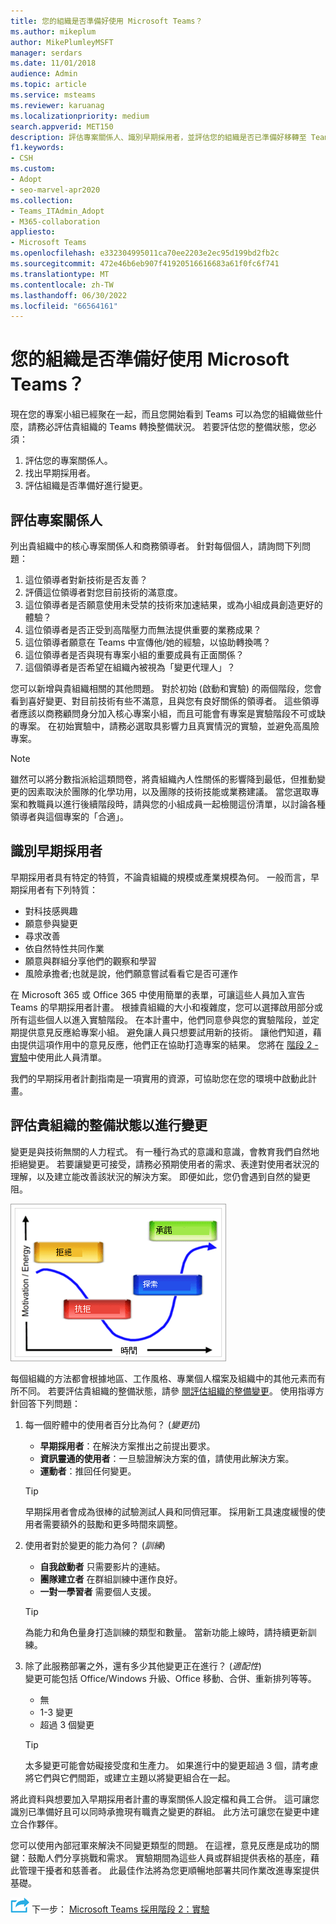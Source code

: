 ```yaml
---
title: 您的組織是否準備好使用 Microsoft Teams？
ms.author: mikeplum
author: MikePlumleyMSFT
manager: serdars
ms.date: 11/01/2018
audience: Admin
ms.topic: article
ms.service: msteams
ms.reviewer: karuanag
ms.localizationpriority: medium
search.appverid: MET150
description: 評估專案關係人、識別早期採用者，並評估您的組織是否已準備好移轉至 Teams。
f1.keywords:
- CSH
ms.custom:
- Adopt
- seo-marvel-apr2020
ms.collection:
- Teams_ITAdmin_Adopt
- M365-collaboration
appliesto:
- Microsoft Teams
ms.openlocfilehash: e332304995011ca70ee2203e2ec95d199bd2fb2c
ms.sourcegitcommit: 472e46b6eb907f41920516616683a61f0fc6f741
ms.translationtype: MT
ms.contentlocale: zh-TW
ms.lasthandoff: 06/30/2022
ms.locfileid: "66564161"
---
```

# <a name="how-ready-is-your-organization-for-microsoft-teams"></a>您的組織是否準備好使用 Microsoft Teams？

現在您的專案小組已經聚在一起，而且您開始看到 Teams 可以為您的組織做些什麼，請務必評估貴組織的 Teams 轉換整備狀況。 若要評估您的整備狀態，您必須：

1. 評估您的專案關係人。
2. 找出早期採用者。
3. 評估組織是否準備好進行變更。 

## <a name="assess-your-stakeholders"></a>評估專案關係人

列出貴組織中的核心專案關係人和商務領導者。 針對每個個人，請詢問下列問題：
 
1. 這位領導者對新技術是否友善？
2. 評價這位領導者對您目前技術的滿意度。
3. 這位領導者是否願意使用未受禁的技術來加速結果，或為小組成員創造更好的體驗？
4. 這位領導者是否正受到高階壓力而無法提供重要的業務成果？ 
5. 這位領導者願意在 Teams 中宣傳他/她的經驗，以協助轉換嗎？
6. 這位領導者是否與現有專案小組的重要成員有正面關係？
7. 這個領導者是否希望在組織內被視為「變更代理人」？  

您可以新增與貴組織相關的其他問題。 對於初始 (啟動和實驗) 的兩個階段，您會看到喜好變更、對目前技術有些不滿意，且與您有良好關係的領導者。 這些領導者應該以商務顧問身分加入核心專案小組，而且可能會有專案是實驗階段不可或缺的專案。 在初始實驗中，請務必選取具影響力且真實情況的實驗，並避免高風險專案。
   
> [!NOTE]
> 雖然可以將分數指派給這類問卷，將貴組織內人性關係的影響降到最低，但推動變更的因素取決於團隊的化學功用，以及團隊的技術技能或業務建議。 當您選取專案和教職員以進行後續階段時，請與您的小組成員一起檢閱這份清單，以討論各種領導者與這個專案的「合適」。 

## <a name="identify-early-adopters"></a>識別早期採用者

早期採用者具有特定的特質，不論貴組織的規模或產業規模為何。 一般而言，早期採用者有下列特質：

- 對科技感興趣
- 願意參與變更
- 尋求改善
- 依自然特性共同作業
- 願意與群組分享他們的觀察和學習
- 風險承擔者;也就是說，他們願意嘗試看看它是否可運作

在 Microsoft 365 或 Office 365 中使用簡單的表單，可讓這些人員加入宣告 Teams 的早期採用者計畫。 根據貴組織的大小和複雜度，您可以選擇啟用部分或所有這些個人以進入實驗階段。 在本計畫中，他們同意參與您的實驗階段，並定期提供意見反應給專案小組。 避免讓人員只想要試用新的技術。 讓他們知道，藉由提供這項作用中的意見反應，他們正在協助打造專案的結果。 您將在 [階段 2 - 實驗](teams-adoption-phase2-experiment.md)中使用此人員清單。

我們的早期採用者計劃指南是一項實用的資源，可協助您在您的環境中啟動此計畫。  
 
## <a name="assess-your-organizations-readiness-for-change"></a>評估貴組織的整備狀態以進行變更

變更是與技術無關的人力程式。 有一種行為式的意識和意識，會教育我們自然地拒絕變更。 若要讓變更可接受，請務必預期使用者的需求、表達對使用者狀況的理解，以及建立能改善該狀況的解決方案。 即便如此，您仍會遇到自然的變更阻。  

![圖表說明變更的抗力。](media/teams-adoption-resistance.png)

每個組織的方法都會根據地區、工作風格、專業個人檔案及組織中的其他元素而有所不同。 若要評估貴組織的整備狀態，請參 [閱評估組織的整備變更](upgrade-org-change-readiness.md)。 使用指導方針回答下列問題：

1. 每一個貯體中的使用者百分比為何？  (*變更抗*) 
    - **早期採用者**：在解決方案推出之前提出要求。
    - **資訊靈通的使用者**：一旦驗證解決方案的值，請使用此解決方案。
    - **運動者**：推回任何變更。
    
   > [!TIP]
   > 早期採用者會成為很棒的試驗測試人員和同儕冠軍。 採用新工具速度緩慢的使用者需要額外的鼓勵和更多時間來調整。 

2. 使用者對於變更的能力為何？  (*訓練*) 
    - **自我啟動者** 只需要影片的連結。
    - **團隊建立者** 在群組訓練中運作良好。
    - **一對一學習者** 需要個人支援。

    > [!TIP]
    > 為能力和角色量身打造訓練的類型和數量。 當新功能上線時，請持續更新訓練。

3. 除了此服務部署之外，還有多少其他變更正在進行？  (*適配性*)  <br/>變更可能包括 Office/Windows 升級、Office 移動、合併、重新排列等等。
    - 無
    - 1-3 變更
    - 超過 3 個變更
 
    > [!TIP] 
    > 太多變更可能會妨礙接受度和生產力。 如果進行中的變更超過 3 個，請考慮將它們與它們間距，或建立主題以將變更組合在一起。  

將此資料與想要加入早期採用者計畫的專案關係人設定檔和員工合併。 這可讓您識別已準備好且可以同時承擔現有職責之變更的群組。 此方法可讓您在變更中建立合作夥伴。

您可以使用內部冠軍來解決不同變更類型的問題。 在這裡，意見反應是成功的關鍵：鼓勵人們分享挑戰和需求。 實驗期間為這些人員或群組提供表格的基座，藉此管理干擾者和慈善者。 此最佳作法將為您更順暢地部署共同作業改進專案提供基礎。  

![代表下一個步驟的圖示。](media/teams-adoption-next-icon.png) 下一步： [Microsoft Teams 採用階段 2：實驗](teams-adoption-phase2-experiment.md) 

